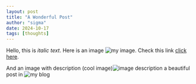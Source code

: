 ```yaml
---
layout: post
title: "A Wonderful Post"
author: "sigma"
date: 2024-10-17
tags: [thoughts]
---
```


Hello, this is *italic text*. Here is an image <img src="https:*example.com/image.jpg" alt="my image" />. Check this link <a href="https:*example.com">click here</a>.

And an image with description (cool image)<img src="https://example.com/image.jpg" alt="image description" />
a beautiful post in <img src="https://example.com/blog" alt="my blog" />

